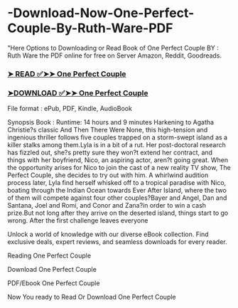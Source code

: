 # -Download-Now-One-Perfect-Couple-By-Ruth-Ware-PDF

"Here Options to Downloading or Read Book of One Perfect Couple BY : Ruth Ware the PDF online for free on Server Amazon, Reddit, Goodreads.

### [➤ READ ✅➤➤ One Perfect Couple](https://en.ebooksteach.xyz/?book=199798953-one-perfect-couple)
### [➤DOWNLOAD ✅➤➤ One Perfect Couple](https://en.ebooksteach.xyz/?book=199798953-one-perfect-couple)

File format : ePub, PDF, Kindle, AudioBook

Synopsis Book : Runtime: 14 hours and 9 minutes Harkening to Agatha Christie?s classic And Then There Were None, this high-tension and ingenious thriller follows five couples trapped on a storm-swept island as a killer stalks among them.Lyla is in a bit of a rut. Her post-doctoral research has fizzled out, she?s pretty sure they won?t extend her contract, and things with her boyfriend, Nico, an aspiring actor, aren?t going great. When the opportunity arises for Nico to join the cast of a new reality TV show, The Perfect Couple, she decides to try out with him. A whirlwind audition process later, Lyla find herself whisked off to a tropical paradise with Nico, boating through the Indian Ocean towards Ever After Island, where the two of them will compete against four other couples?Bayer and Angel, Dan and Santana, Joel and Romi, and Conor and Zana?in order to win a cash prize.But not long after they arrive on the deserted island, things start to go wrong. After the first challenge leaves everyone 

Unlock a world of knowledge with our diverse eBook collection. Find exclusive deals, expert reviews, and seamless downloads for every reader.

Reading One Perfect Couple

Download One Perfect Couple

PDF/Ebook One Perfect Couple

Now You ready to Read Or Download One Perfect Couple
